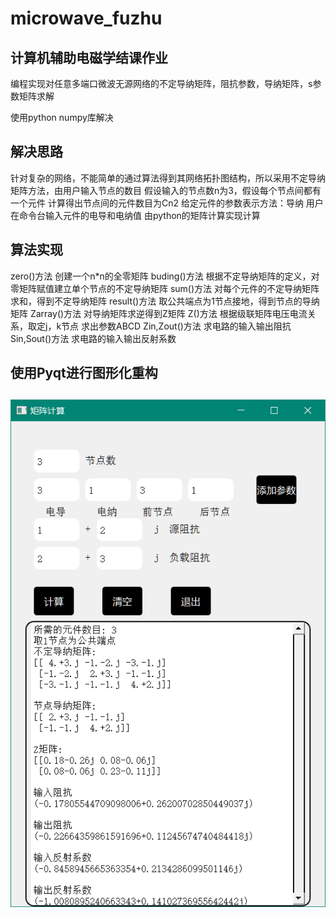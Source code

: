 # microwave_fuzhu

## 计算机辅助电磁学结课作业

编程实现对任意多端口微波无源网络的不定导纳矩阵，阻抗参数，导纳矩阵，s参数矩阵求解

使用python numpy库解决

## 解决思路

针对复杂的网络，不能简单的通过算法得到其网络拓扑图结构，所以采用不定导纳矩阵方法，由用户输入节点的数目
假设输入的节点数n为3，假设每个节点间都有一个元件
计算得出节点间的元件数目为Cn2
给定元件的参数表示方法：导纳
用户在命令台输入元件的电导和电纳值
由python的矩阵计算实现计算

## 算法实现

zero()方法	创建一个n*n的全零矩阵
buding()方法	根据不定导纳矩阵的定义，对零矩阵赋值建立单个节点的不定导纳矩阵
sum()方法	对每个元件的不定导纳矩阵求和，得到不定导纳矩阵
result()方法	取公共端点为1节点接地，得到节点的导纳矩阵
Zarray()方法	对导纳矩阵求逆得到Z矩阵
Z()方法	根据级联矩阵电压电流关系，取定j，k节点 求出参数ABCD
Zin,Zout()方法	求电路的输入输出阻抗
Sin,Sout()方法	求电路的输入输出反射系数

## 使用Pyqt进行图形化重构

## ![](./demo/demo.png)	
